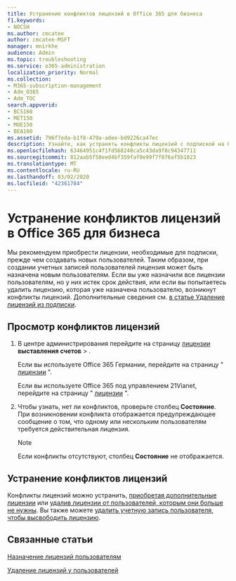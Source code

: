 ```yaml
---
title: Устранение конфликтов лицензий в Office 365 для бизнеса
f1.keywords:
- NOCSH
ms.author: cmcatee
author: cmcatee-MSFT
manager: mnirkhe
audience: Admin
ms.topic: troubleshooting
ms.service: o365-administration
localization_priority: Normal
ms.collection:
- M365-subscription-management
- Adm_O365
- Adm_TOC
search.appverid:
- BCS160
- MET150
- MOE150
- BEA160
ms.assetid: 796f7eda-b1f8-479a-adee-bd9226ca47ec
description: Узнайте, как устранять конфликты лицензий с подпиской на Office 365 для бизнеса.
ms.openlocfilehash: 63464951c4f1fd568248ca5c43da9f8c94347711
ms.sourcegitcommit: 812aab5f58eed4bf359faf0e99f7f876af5b1023
ms.translationtype: MT
ms.contentlocale: ru-RU
ms.lasthandoff: 03/02/2020
ms.locfileid: "42361784"
---
```

# <a name="resolve-license-conflicts-in-office-365-for-business"></a>Устранение конфликтов лицензий в Office 365 для бизнеса

Мы рекомендуем приобрести лицензии, необходимые для подписки, прежде чем создавать новых пользователей. Таким образом, при создании учетных записей пользователей лицензия может быть назначена новым пользователям. Если вы уже назначили все лицензии пользователям, но у них истек срок действия, или если вы попытаетесь удалить лицензию, которая уже назначена пользователю, возникнут конфликты лицензий. Дополнительные сведения см. [в статье Удаление лицензий из подписки](../../commerce/licenses/remove-licenses-from-subscription.md).
  
## <a name="how-do-i-view-license-conflicts"></a>Просмотр конфликтов лицензий

1. В центре администрирования перейдите на страницу <a href="https://go.microsoft.com/fwlink/p/?linkid=842264" target="_blank">лицензии</a> **выставления счетов** \> .

    Если вы используете Office 365 Германии, перейдите на страницу " <a href="https://go.microsoft.com/fwlink/p/?linkid=848038" target="_blank">лицензии</a> ".

    Если вы используете Office 365 под управлением 21Vianet, перейдите на страницу " <a href="https://go.microsoft.com/fwlink/p/?linkid=850625" target="_blank">лицензии</a> ".

2. Чтобы узнать, нет ли конфликтов, проверьте столбец **Состояние**. При возникновении конфликта отображается предупреждающее сообщение о том, что одному или нескольким пользователям требуется действительная лицензия.

    > [!NOTE]
    > Если конфликты отсутствуют, столбец **Состояние** не отображается.

## <a name="how-do-i-resolve-license-conflicts"></a>Устранение конфликтов лицензий

Конфликты лицензий можно устранить, [приобретая дополнительные лицензии](../../commerce/licenses/buy-licenses.md) или [удалив лицензии от пользователей, которым они больше не нужны](remove-licenses-from-users.md). Вы также можете [удалить учетную запись пользователя, чтобы высвободить лицензию](../add-users/delete-a-user.md).
  
## <a name="related-articles"></a>Связанные статьи 

[Назначение лицензий пользователям](assign-licenses-to-users.md)
  
[Удаление лицензий у пользователей](remove-licenses-from-users.md)
